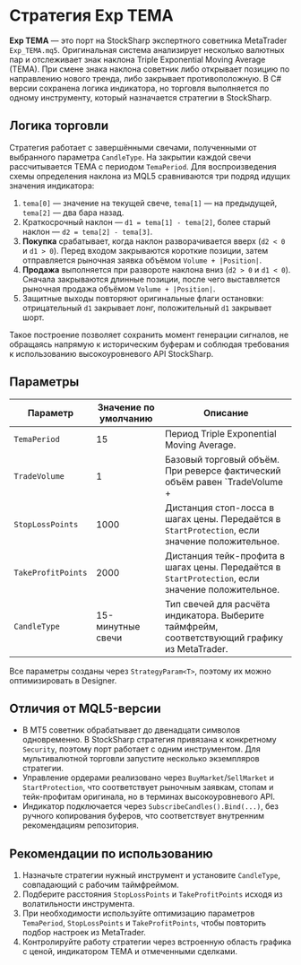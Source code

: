 # Стратегия Exp TEMA

**Exp TEMA** — это порт на StockSharp экспертного советника MetaTrader `Exp_TEMA.mq5`. Оригинальная система анализирует несколько валютных пар и отслеживает знак наклона Triple Exponential Moving Average (TEMA). При смене знака наклона советник либо открывает позицию по направлению нового тренда, либо закрывает противоположную. В C# версии сохранена логика индикатора, но торговля выполняется по одному инструменту, который назначается стратегии в StockSharp.

## Логика торговли

Стратегия работает с завершёнными свечами, полученными от выбранного параметра `CandleType`. На закрытии каждой свечи рассчитывается TEMA с периодом `TemaPeriod`. Для воспроизведения схемы определения наклона из MQL5 сравниваются три подряд идущих значения индикатора:

1. `tema[0]` — значение на текущей свече, `tema[1]` — на предыдущей, `tema[2]` — два бара назад.
2. Краткосрочный наклон — `d1 = tema[1] - tema[2]`, более старый наклон — `d2 = tema[2] - tema[3]`.
3. **Покупка** срабатывает, когда наклон разворачивается вверх (`d2 < 0` и `d1 > 0`). Перед входом закрываются короткие позиции, затем отправляется рыночная заявка объёмом `Volume + |Position|`.
4. **Продажа** выполняется при развороте наклона вниз (`d2 > 0` и `d1 < 0`). Сначала закрываются длинные позиции, после чего выставляется рыночная продажа объёмом `Volume + |Position|`.
5. Защитные выходы повторяют оригинальные флаги остановки: отрицательный `d1` закрывает лонг, положительный `d1` закрывает шорт.

Такое построение позволяет сохранить момент генерации сигналов, не обращаясь напрямую к историческим буферам и соблюдая требования к использованию высокоуровневого API StockSharp.

## Параметры

| Параметр | Значение по умолчанию | Описание |
|----------|-----------------------|----------|
| `TemaPeriod` | 15 | Период Triple Exponential Moving Average. |
| `TradeVolume` | 1 | Базовый торговый объём. При реверсе фактический объём равен `TradeVolume + |Position|`. |
| `StopLossPoints` | 1000 | Дистанция стоп-лосса в шагах цены. Передаётся в `StartProtection`, если значение положительное. |
| `TakeProfitPoints` | 2000 | Дистанция тейк-профита в шагах цены. Передаётся в `StartProtection`, если значение положительное. |
| `CandleType` | 15-минутные свечи | Тип свечей для расчёта индикатора. Выберите таймфрейм, соответствующий графику из MetaTrader. |

Все параметры созданы через `StrategyParam<T>`, поэтому их можно оптимизировать в Designer.

## Отличия от MQL5-версии

- В MT5 советник обрабатывает до двенадцати символов одновременно. В StockSharp стратегия привязана к конкретному `Security`, поэтому порт работает с одним инструментом. Для мультивалютной торговли запустите несколько экземпляров стратегии.
- Управление ордерами реализовано через `BuyMarket`/`SellMarket` и `StartProtection`, что соответствует рыночным заявкам, стопам и тейк-профитам оригинала, но в терминах высокоуровневого API.
- Индикатор подключается через `SubscribeCandles().Bind(...)`, без ручного копирования буферов, что соответствует внутренним рекомендациям репозитория.

## Рекомендации по использованию

1. Назначьте стратегии нужный инструмент и установите `CandleType`, совпадающий с рабочим таймфреймом.
2. Подберите расстояния `StopLossPoints` и `TakeProfitPoints` исходя из волатильности инструмента.
3. При необходимости используйте оптимизацию параметров `TemaPeriod`, `StopLossPoints` и `TakeProfitPoints`, чтобы повторить подбор настроек из MetaTrader.
4. Контролируйте работу стратегии через встроенную область графика с ценой, индикатором TEMA и отмеченными сделками.
